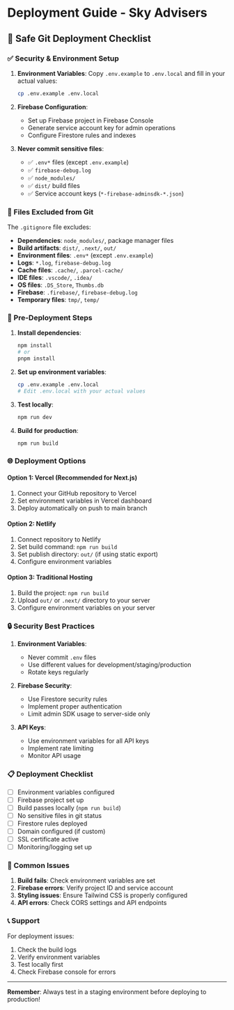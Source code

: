 # Deployment Guide - Sky Advisers

## 🚀 Safe Git Deployment Checklist

### ✅ Security & Environment Setup

1. **Environment Variables**: Copy `.env.example` to `.env.local` and fill in your actual values:
   ```bash
   cp .env.example .env.local
   ```

2. **Firebase Configuration**: 
   - Set up Firebase project in Firebase Console
   - Generate service account key for admin operations
   - Configure Firestore rules and indexes

3. **Never commit sensitive files**:
   - ✅ `.env*` files (except `.env.example`)
   - ✅ `firebase-debug.log`
   - ✅ `node_modules/`
   - ✅ `dist/` build files
   - ✅ Service account keys (`*-firebase-adminsdk-*.json`)

### 📁 Files Excluded from Git

The `.gitignore` file excludes:
- **Dependencies**: `node_modules/`, package manager files
- **Build artifacts**: `dist/`, `.next/`, `out/`
- **Environment files**: `.env*` (except `.env.example`)
- **Logs**: `*.log`, `firebase-debug.log`
- **Cache files**: `.cache/`, `.parcel-cache/`
- **IDE files**: `.vscode/`, `.idea/`
- **OS files**: `.DS_Store`, `Thumbs.db`
- **Firebase**: `.firebase/`, `firebase-debug.log`
- **Temporary files**: `tmp/`, `temp/`

### 🔧 Pre-Deployment Steps

1. **Install dependencies**:
   ```bash
   npm install
   # or
   pnpm install
   ```

2. **Set up environment variables**:
   ```bash
   cp .env.example .env.local
   # Edit .env.local with your actual values
   ```

3. **Test locally**:
   ```bash
   npm run dev
   ```

4. **Build for production**:
   ```bash
   npm run build
   ```

### 🌐 Deployment Options

#### Option 1: Vercel (Recommended for Next.js)
1. Connect your GitHub repository to Vercel
2. Set environment variables in Vercel dashboard
3. Deploy automatically on push to main branch

#### Option 2: Netlify
1. Connect repository to Netlify
2. Set build command: `npm run build`
3. Set publish directory: `out/` (if using static export)
4. Configure environment variables

#### Option 3: Traditional Hosting
1. Build the project: `npm run build`
2. Upload `out/` or `.next/` directory to your server
3. Configure environment variables on your server

### 🔒 Security Best Practices

1. **Environment Variables**:
   - Never commit `.env` files
   - Use different values for development/staging/production
   - Rotate keys regularly

2. **Firebase Security**:
   - Use Firestore security rules
   - Implement proper authentication
   - Limit admin SDK usage to server-side only

3. **API Keys**:
   - Use environment variables for all API keys
   - Implement rate limiting
   - Monitor API usage

### 📋 Deployment Checklist

- [ ] Environment variables configured
- [ ] Firebase project set up
- [ ] Build passes locally (`npm run build`)
- [ ] No sensitive files in git status
- [ ] Firestore rules deployed
- [ ] Domain configured (if custom)
- [ ] SSL certificate active
- [ ] Monitoring/logging set up

### 🚨 Common Issues

1. **Build fails**: Check environment variables are set
2. **Firebase errors**: Verify project ID and service account
3. **Styling issues**: Ensure Tailwind CSS is properly configured
4. **API errors**: Check CORS settings and API endpoints

### 📞 Support

For deployment issues:
1. Check the build logs
2. Verify environment variables
3. Test locally first
4. Check Firebase console for errors

---

**Remember**: Always test in a staging environment before deploying to production!
